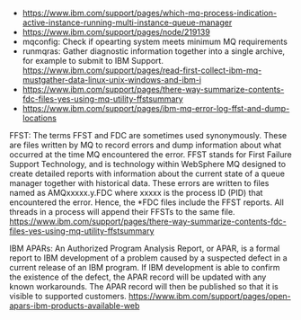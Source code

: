 * https://www.ibm.com/support/pages/which-mq-process-indication-active-instance-running-multi-instance-queue-manager
* https://www.ibm.com/support/pages/node/219139
* mqconfig: Check if opearting system meets minimum MQ requirements
* runmqras: Gather diagnostic information together into a single archive, for example to submit to IBM Support. https://www.ibm.com/support/pages/read-first-collect-ibm-mq-mustgather-data-linux-unix-windows-and-ibm-i
* https://www.ibm.com/support/pages/there-way-summarize-contents-fdc-files-yes-using-mq-utility-ffstsummary
* https://www.ibm.com/support/pages/ibm-mq-error-log-ffst-and-dump-locations

FFST: 
The terms FFST and FDC are sometimes used synonymously. These are files written by MQ to record errors and dump information about what occurred at the time MQ encountered the error. 
FFST stands for First Failure Support Technology, and is technology within WebSphere MQ designed to create detailed reports with information about the current state of a queue manager together with historical data. These errors are written to files named as AMQxxxxx.y.FDC where xxxxx is the process ID (PID) that encountered the error. Hence, the *FDC files include the FFST reports. All threads in a process will append their FFSTs to the same file.
https://www.ibm.com/support/pages/there-way-summarize-contents-fdc-files-yes-using-mq-utility-ffstsummary

IBM APARs:
An Authorized Program Analysis Report, or APAR, is a formal report to IBM development of a problem caused by a suspected defect in a current release of an IBM program.
If IBM development is able to confirm the existence of the defect, the APAR record will be updated with any known workarounds.
The APAR record will then be published so that it is visible to supported customers.
https://www.ibm.com/support/pages/open-apars-ibm-products-available-web
